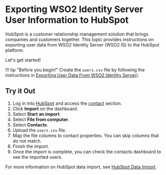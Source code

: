 # Exporting WSO2 Identity Server User Information to HubSpot

HubSpot is a customer relationship management solution that brings companies and customers together. 
This topic provides instructions on exporting user data from WSO2 Identity Server (WSO2 IS) to the 
HubSpot platform. 

Let's get started!

!!! tip "Before you begin!"
    Create the `users.csv` file by following the instructions in 
    [Exporting User Data From WSO2 Identity Server]({{base_path}}/guides/users/sync-user-accounts/sync-account-overview)).
    
## Try it Out

1. Log in into [HubSpot](https://app.hubspot.com/) and access the [contact](https://app.hubspot.com/contacts) section.
2. Click **Import** on the dashboard.
3. Select **Start an import**.
4. Select **File from computer**.
7. Select **Contacts**.
8. Upload the `users.csv` file.
9. Map the file columns to contact properties. You can skip columns that do not match.
10. Finish the import.
11. Once the import is complete, you can check the contacts dashboard to see the imported users.

For more information on HubSpot data import, see [HubSpot Data Import](https://www.hubspot.com/products/sales/crm-import).
